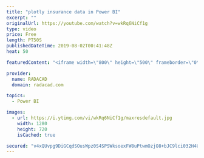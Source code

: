 ```yaml
---
title: "plotly insurance data in Power BI"
excerpt: ""
originalUrl: https://youtube.com/watch?v=wkRq6NiCf1g
type: video
price: Free
length: PT50S
publishedDateTime: 2019-08-02T00:41:48Z
heat: 50

featuredContent: "<iframe width=\"800\" height=\"500\" frameborder=\"0\" src=\"https://www.youtube.com/embed/wkRq6NiCf1g\" allow=\"accelerometer; autoplay; encrypted-media; gyroscope; picture-in-picture\" allowfullscreen></iframe>"

provider:
  name: RADACAD
  domain: radacad.com

topics:
  - Power BI

images:
  - url: https://i.ytimg.com/vi/wkRq6NiCf1g/maxresdefault.jpg
    width: 1280
    height: 720
    isCached: true

secured: "v4xQUvpg9DiGCqdSOusWpz0S4SPSWksoexFW8uPtwmOzjO8+bJC9lci032H4U15l3Z57zrlm2NQnecHxfsjEahAEsaJDqlN1CQWnAPs+0e4pufX6pF/RXEI4j9wjiZwWh4q5uOgAgjBa8Nb9OwiKVUATJO7yS97VR72QvxFYDWF1GDnjCzqr8EKN3WSq3jS+vCLAlOml9YMwlidD6mZa6y44m9bN9wUdH4mJSmhiGk45Og0sc93QY7U1C3MFGVjAEgh3JqbSg35SZaR/yCXTpOq0C0LySzUjbdNul7NzOKfwh0mP4wmu59tHPmZaeedDjDcUnf0tuAl7Vfd1MpcqiqMw2mtXTbJJUlQJOxHamnHb3J1Espxf0k/WLxAQMVJy1qt+LZVqCDDBxw80PEi5Kh+KtTz3C3dr/wkZhqrrdN0=;FfqJZGdziKA6bagA05osvQ=="
---
```


